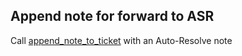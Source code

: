 ## Append note for forward to ASR

Call [append_note_to_ticket](append_note_to_ticket.md) with an Auto-Resolve note